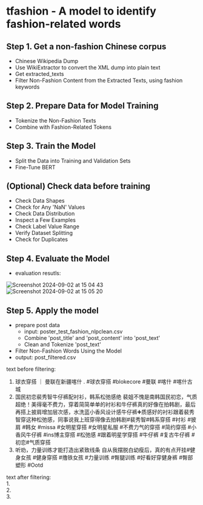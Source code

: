 # tfashion - A model to identify fashion-related words
## Step 1. Get a non-fashion Chinese corpus
- Chinese Wikipedia Dump
- Use WikiExtractor to convert the XML dump into plain text
- Get extracted_texts
- Filter Non-Fashion Content from the Extracted Texts, using fashion keywords

## Step 2. Prepare Data for Model Training
- Tokenize the Non-Fashion Texts
- Combine with Fashion-Related Tokens

## Step 3. Train the Model
- Split the Data into Training and Validation Sets
- Fine-Tune BERT

## (Optional) Check data before training
- Check Data Shapes
- Check for Any 'NaN' Values
- Check Data Distribution
- Inspect a Few Examples
- Check Label Value Range
- Verify Dataset Splitting
- Check for Duplicates

## Step 4. Evaluate the Model
 - evaluation resutls:

![Screenshot 2024-09-02 at 15 04 43](https://github.com/user-attachments/assets/eccae477-14db-4121-a828-01372b9a18cc)
![Screenshot 2024-09-02 at 15 05 20](https://github.com/user-attachments/assets/3beac766-70cb-499d-8f89-19049e5da7cb)

## Step 5. Apply the model
- prepare post data
  - input: poster_test_fashion_nlpclean.csv
  - Combine 'post_title' and 'post_content' into 'post_text'
  - Clean and Tokenize 'post_text'
- Filter Non-Fashion Words Using the Model
- output: post_filtered.csv

text before filtering:  
1. 球衣穿搭 ｜ 曼联在新疆喀什 . #球衣穿搭 #blokecore #曼联 #喀什 #喀什古城
2. 国民初恋裴秀智牛仔裤配衬衫，韩系松弛感绝 裴姐不愧是南韩国民初恋，气质超绝！美得毫不费力，穿着简简单单的衬衫和牛仔裤真的好像在拍韩剧，最后再搭上披肩增加层次感，水洗蓝小香风设计感牛仔裤➕质感好的衬衫跟着裴秀智穿这种松弛感，同事说我上班穿得像去拍韩剧#裴秀智#韩系穿搭 #衬衫 #披肩 #韩女 #missa  #女明星穿搭 #女明星私服 #不费力气的穿搭 #简约穿搭 #小香风牛仔裤 #ins博主穿搭 #松弛感 #跟着明星学穿搭 #牛仔裤 #复古牛仔裤 #初恋#气质穿搭
3.  听劝，力量训练才能打造出紧致线条 自从我摆脱白幼瘦后，真的有点开挂#健身女孩 #健身穿搭 #撸铁女孩 #力量训练 #臀腿训练 #好看好穿健身裤 #臀部塑形 #Ootd

text after filtering:  
1.  
2.  
3.  
